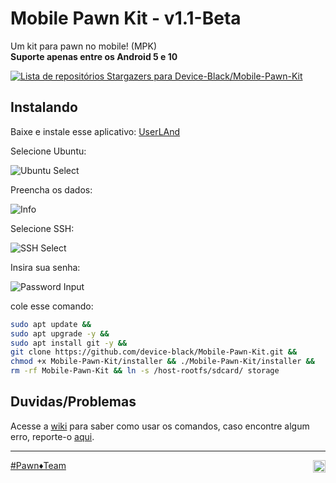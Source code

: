 # Mobile Pawn Kit - v1.1-Beta

Um kit para pawn no mobile! (MPK) <br>
**Suporte apenas entre os Android 5 e 10**

[![Lista de repositórios Stargazers para Device-Black/Mobile-Pawn-Kit](https://reporoster.com/stars/Device-Black/Mobile-Pawn-Kit)](https://github.com/Device-Black/Mobile-Pawn-Kit/stargazers)

## Instalando

Baixe e instale esse aplicativo: [UserLAnd](https://www.mediafire.com/file/oig8r0gzw15jg0y/UserLAnd_2.8.3.apk/file)

Selecione Ubuntu:

![Ubuntu Select](https://github.com/Device-Black/Mobile-Pawn-Kit/raw/DeviceBlack/images/imagem_01.jpg)

Preencha os dados:

![Info](https://github.com/Device-Black/Mobile-Pawn-Kit/raw/DeviceBlack/images/imagem_02.jpg)

Selecione SSH:

![SSH Select](https://github.com/Device-Black/Mobile-Pawn-Kit/raw/DeviceBlack/images/imagem_03.jpg)

Insira sua senha:

![Password Input](https://github.com/Device-Black/Mobile-Pawn-Kit/raw/DeviceBlack/images/imagem_04.jpg)

cole esse comando:

```bash
sudo apt update &&
sudo apt upgrade -y &&
sudo apt install git -y &&
git clone https://github.com/device-black/Mobile-Pawn-Kit.git &&
chmod +x Mobile-Pawn-Kit/installer && ./Mobile-Pawn-Kit/installer &&
rm -rf Mobile-Pawn-Kit && ln -s /host-rootfs/sdcard/ storage
```

## Duvidas/Problemas

Acesse a [wiki](https://github.com/Device-Black/Mobile-Pawn-Kit/wiki) para saber como usar os comandos, 
caso encontre algum erro, reporte-o 
[aqui](https://github.com/Device-Black/Mobile-Pawn-Kit/issues).

<hr>

[#Pawn♦️Team](https://discord.io/PawnTeam)
<a href="https://discord.io/PawnTeam"><img align="right" alt="PawnTeam - Discord" width="20px" src="https://img.icons8.com/color/512/discord--v2.png" /></a>
